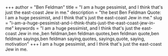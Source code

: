 +++
author = "Ben Feldman"
title = "I am a huge pessimist, and I think that's just the east-coast Jew in me."
description = "the best Ben Feldman Quote: I am a huge pessimist, and I think that's just the east-coast Jew in me."
slug = "i-am-a-huge-pessimist-and-i-think-thats-just-the-east-coast-jew-in-me"
keywords = "I am a huge pessimist, and I think that's just the east-coast Jew in me.,ben feldman,ben feldman quotes,ben feldman quote,ben feldman sayings,ben feldman saying,quotes, sayings,quote, saying, motivation"
+++
I am a huge pessimist, and I think that's just the east-coast Jew in me.
